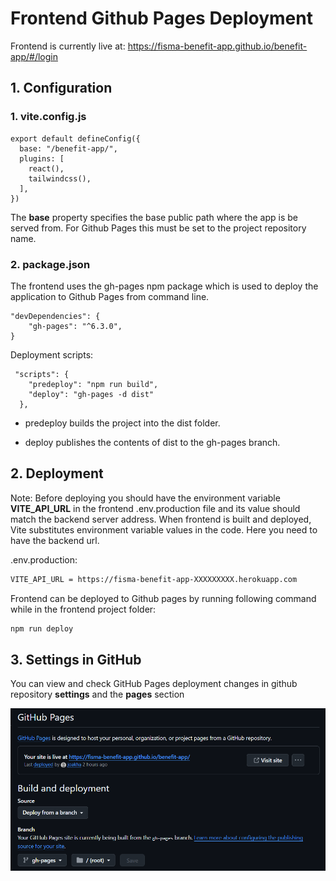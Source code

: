 # Frontend Github Pages Deployment

Frontend is currently live at: https://fisma-benefit-app.github.io/benefit-app/#/login

## 1. Configuration

### 1. vite.config.js

```
export default defineConfig({
  base: "/benefit-app/",
  plugins: [
    react(),
    tailwindcss(),
  ],
})
```

The **base** property specifies the base public path where the app is be served from. For Github Pages this must be set to the project repository name.

### 2. package.json

The frontend uses the gh-pages npm package which is used to deploy the application to Github Pages from command line.

```
"devDependencies": {
    "gh-pages": "^6.3.0",
}
```

Deployment scripts:

```
 "scripts": {
    "predeploy": "npm run build",
    "deploy": "gh-pages -d dist"
  },
```

- predeploy builds the project into the dist folder.

- deploy publishes the contents of dist to the gh-pages branch.

## 2. Deployment

Note: Before deploying you should have the environment variable **VITE_API_URL** in the frontend .env.production file and its value should match the backend server address. When frontend is built and deployed, Vite substitutes environment variable values in the code. Here you need to have the backend url.

.env.production:

```sh
VITE_API_URL = https://fisma-benefit-app-XXXXXXXXX.herokuapp.com
```

Frontend can be deployed to Github pages by running following command while in the frontend project folder:

```sh
npm run deploy
```

## 3. Settings in GitHub

You can view and check GitHub Pages deployment changes in github repository **settings** and the **pages** section

![image](img/images_for_manuals/github_pages_deployment.png)
